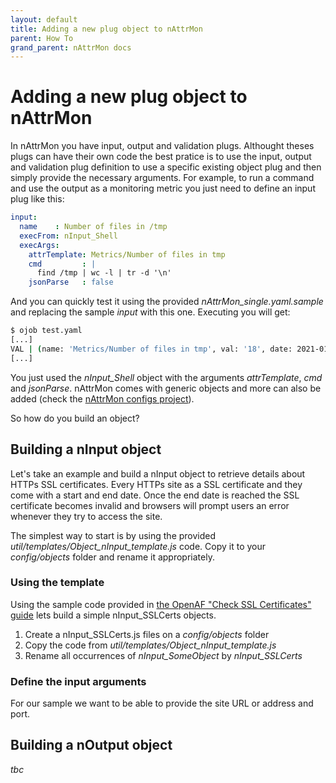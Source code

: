 ```yaml
---
layout: default
title: Adding a new plug object to nAttrMon
parent: How To
grand_parent: nAttrMon docs
---
```


# Adding a new plug object to nAttrMon

In nAttrMon you have input, output and validation plugs. Althought theses plugs can have their own code the best pratice is to use the input, output and validation plug definition to use a specific existing object plug and then simply provide the necessary arguments. For example, to run a command and use the output as a monitoring metric you just need to define an input plug like this:

````yaml
input:
  name    : Number of files in /tmp
  execFrom: nInput_Shell
  execArgs:
    attrTemplate: Metrics/Number of files in tmp
    cmd         : |
      find /tmp | wc -l | tr -d '\n'
    jsonParse   : false
````

And you can quickly test it using the provided _nAttrMon_single.yaml.sample_ and replacing the sample _input_ with this one. Executing you will get:

````bash
$ ojob test.yaml
[...]
VAL | (name: 'Metrics/Number of files in tmp', val: '18', date: 2021-01-02/03:04:05.678)
[...]
````

You just used the _nInput_Shell_ object with the arguments _attrTemplate_, _cmd_ and _jsonParse_. nAttrMon comes with generic objects and more can also be added (check the [nAttrMon configs project](https://github.com/OpenAF/nattrmon-configs)).

So how do you build an object?

## Building a nInput object

Let's take an example and build a nInput object to retrieve details about HTTPs SSL certificates. Every HTTPs site as a SSL certificate and they come with a start and end date. Once the end date is reached the SSL certificate becomes invalid and browsers will prompt users an error whenever they try to access the site.

The simplest way to start is by using the provided _util/templates/Object_nInput_template.js_ code. Copy it to your _config/objects_ folder and rename it appropriately. 

### Using the template

Using the sample code provided in [the OpenAF "Check SSL Certificates" guide](https://docs.openaf.io/docs/guides/beginner/check-ssl-certificates.html) lets build a simple nInput_SSLCerts objects.

1. Create a nInput_SSLCerts.js files on a _config/objects_ folder
2. Copy the code from _util/templates/Object_nInput_template.js_
3. Rename all occurrences of _nInput_SomeObject_ by _nInput_SSLCerts_

### Define the input arguments

For our sample we want to be able to provide the site URL or address and port.

## Building a nOutput object

_tbc_